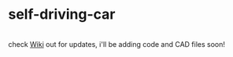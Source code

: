 # self-driving-car
<br /> check [Wiki](https://github.com/himadrir/self-driving-car/wiki) out for updates, i'll be adding code and CAD files soon!
